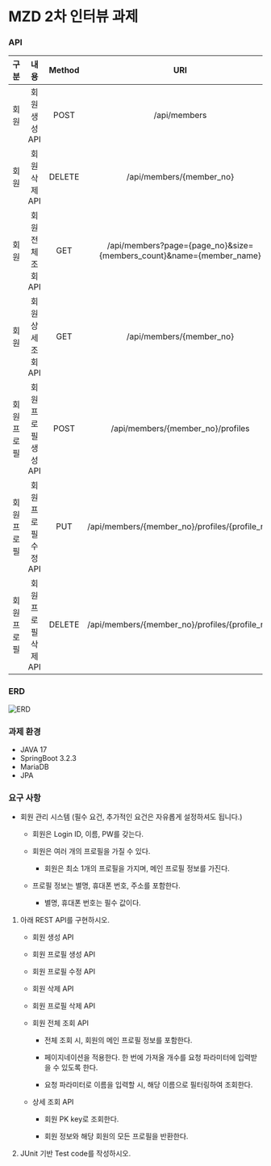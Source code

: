 # MZD 2차 인터뷰 과제

### API

|    구분     |    내용     |        Method        |                                 URI                                 |
|:---------:|:---------:|:--------------------:|:-------------------------------------------------------------------:|
|    회원     | 회원 생성 API |    POST    |                            /api/members                             |
|    회원     | 회원 삭제 API |      DELETE      |                      /api/members/{member_no}                       |
|    회원     |   회원 전체 조회 API    | GET | /api/members?page={page_no}&size={members_count}&name={member_name} |
|    회원     |    회원 상세 조회 API    |    GET     |                      /api/members/{member_no}                       |
|  회원 프로필   |   회원 프로필 생성 API    |      POST       |                  /api/members/{member_no}/profiles                  |
|  회원 프로필   |   회원 프로필 수정 API    |    PUT    |           /api/members/{member_no}/profiles/{profile_no}            |
|  회원 프로필   |    회원 프로필 삭제 API    |    DELETE    |           /api/members/{member_no}/profiles/{profile_no}            |

### ERD
![ERD](https://github.com/95Donguk/mzd-interview-assignment/assets/90694560/c17cab7c-887c-46a0-9bbe-7f251c2a2d71)
### 과제 환경

- JAVA 17
- SpringBoot 3.2.3
- MariaDB
- JPA

### 요구 사항

- 회원 관리 시스템 (필수 요건, 추가적인 요건은 자유롭게 설정하셔도 됩니다.)

  - 회원은 Login ID, 이름, PW를 갖는다.

  - 회원은 여러 개의 프로필을 가질 수 있다.

    - 회원은 최소 1개의 프로필을 가지며, 메인 프로필 정보를 가진다.

  - 프로필 정보는 별명, 휴대폰 번호, 주소를 포함한다.

    - 별명, 휴대폰 번호는 필수 값이다.

1. 아래 REST API를 구현하시오.

   - 회원 생성 API

    - 회원 프로필 생성 API

    - 회원 프로필 수정 API

    - 회원 삭제 API

    - 회원 프로필 삭제 API

    - 회원 전체 조회 API

      - 전체 조회 시, 회원의 메인 프로필 정보를 포함한다.

      - 페이지네이션을 적용한다. 한 번에 가져올 개수를 요청 파라미터에 입력받을 수 있도록 한다.

      - 요청 파라미터로 이름을 입력할 시, 해당 이름으로 필터링하여 조회한다.

   - 상세 조회 API

     - 회원 PK key로 조회한다.

     - 회원 정보와 해당 회원의 모든 프로필을 반환한다.


2. JUnit 기반 Test code를 작성하시오.


